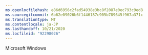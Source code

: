 ```yaml
---
ms.openlocfilehash: e86d6956c2fad54938e3bc8f2087e0ec793c9ed8
ms.sourcegitcommit: 6b62e09026b6f1446187c905b789645f967a371c
ms.translationtype: MT
ms.contentlocale: ja-JP
ms.lasthandoff: 10/21/2020
ms.locfileid: "92298026"
---
```

Microsoft Windows